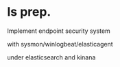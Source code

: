 # ls prep.
Implement endpoint security system 

with sysmon/winlogbeat/elasticagent 

under elasticsearch and kinana
